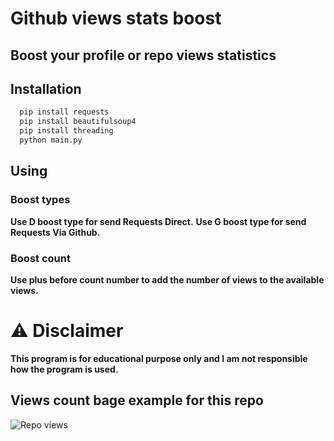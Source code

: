 
# Github views stats boost

## Boost your profile or repo views statistics



## Installation

```bash
  pip install requests
  pip install beautifulsoup4
  pip install threading
  python main.py
```
    
## Using
### Boost types
<b>Use D boost type for send Requests Direct.</b>
<b>Use G boost type for send Requests Via Github.</b>
### Boost count
<b>Use plus before count number to add the number of views to the available views.</b>
# ⚠️ Disclaimer
<b>This program is for educational purpose only and I am not responsible how the program is used.</b>
## Views count bage example for this repo
![Repo views](https://gpvc.arturio.dev/Github-views-statistics-boost)
